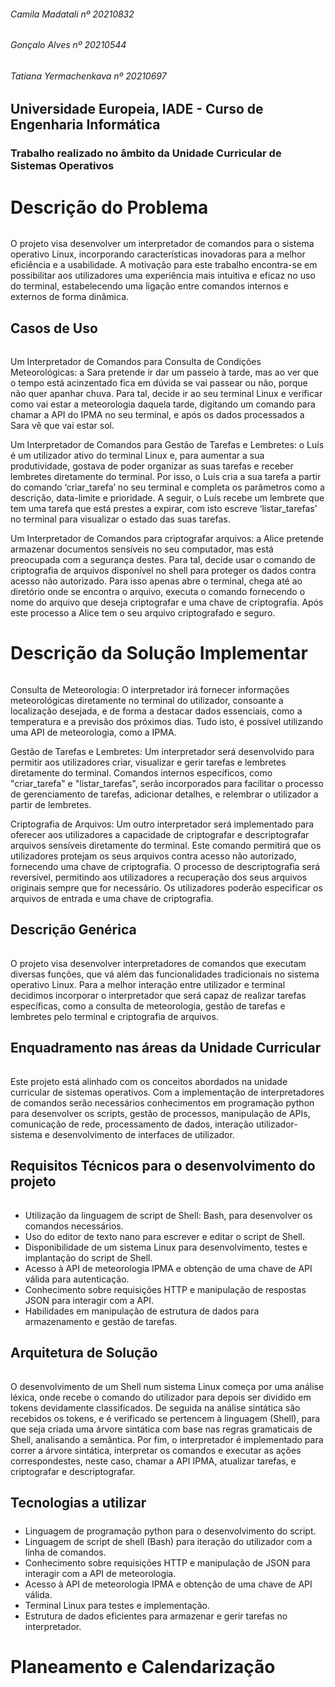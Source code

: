 ###### Camila Madatali nº 20210832
###### Gonçalo Alves nº 20210544
###### Tatiana Yermachenkava nº 20210697

## Universidade Europeia, IADE - Curso de Engenharia Informática

### Trabalho realizado no âmbito da Unidade Curricular de Sistemas Operativos



# Descrição do Problema

###### 
O projeto visa desenvolver um interpretador de comandos para o sistema operativo Linux, incorporando características inovadoras para a melhor eficiência e a usabilidade. A motivação para este trabalho encontra-se em possibilitar aos utilizadores uma experiência mais intuitiva e eficaz no uso do terminal, estabelecendo uma ligação entre comandos internos e externos de forma dinâmica.  

## Casos de Uso

###### 
Um Interpretador de Comandos para Consulta de Condições Meteorológicas: a Sara pretende ir dar um passeio à tarde, mas ao ver que o tempo está acinzentado fica em dúvida se vai passear ou não, porque não quer apanhar chuva. Para tal, decide ir ao seu terminal Linux e verificar como vai estar a meteorologia daquela tarde, digitando um comando para chamar a API do IPMA no seu terminal, e após os dados processados a Sara vê que vai estar sol.

Um Interpretador de Comandos para Gestão de Tarefas e Lembretes: o Luís é um utilizador ativo do terminal Linux e, para aumentar a sua produtividade, gostava de poder organizar as suas tarefas e receber lembretes diretamente do terminal. Por isso, o Luís cria a sua tarefa a partir do comando ‘criar_tarefa’ no seu terminal e completa os parâmetros como a descrição, data-limite e prioridade. A seguir, o Luís recebe um lembrete que tem uma tarefa que está prestes a expirar, com isto escreve ‘listar_tarefas’ no terminal para visualizar o estado das suas tarefas.

Um Interpretador de Comandos para criptografar arquivos: a Alice pretende armazenar documentos sensíveis no seu computador, mas está preocupada com a segurança destes. Para tal, decide usar o comando de criptografia de arquivos disponível no shell para proteger os dados contra acesso não autorizado. Para isso apenas abre o terminal, chega até ao diretório onde se encontra o arquivo, executa o comando fornecendo o nome do arquivo que deseja criptografar e uma chave de criptografia. Após este processo a Alice tem o seu arquivo criptografado e seguro.

# Descrição da Solução Implementar

######
Consulta de Meteorologia: O interpretador irá fornecer informações meteorológicas diretamente no terminal do utilizador, consoante a localização desejada, e de forma a destacar dados essenciais, como a temperatura e a previsão dos próximos dias. Tudo isto, é possível utilizando uma API de meteorologia, como a IPMA.

Gestão de Tarefas e Lembretes: Um interpretador será desenvolvido para permitir aos utilizadores criar, visualizar e gerir tarefas e lembretes diretamente do terminal. Comandos internos específicos, como "criar_tarefa" e "listar_tarefas", serão incorporados para facilitar o processo de gerenciamento de tarefas, adicionar detalhes, e relembrar o utilizador a partir de lembretes.

Criptografia de Arquivos: Um outro interpretador será implementado para oferecer aos utilizadores a capacidade de criptografar e descriptografar arquivos sensíveis diretamente do terminal. Este comando permitirá que os utilizadores protejam os seus arquivos contra acesso não autorizado, fornecendo uma chave de criptografia. O processo de descriptografia será reversível, permitindo aos utilizadores a recuperação dos seus arquivos originais sempre que for necessário. Os utilizadores poderão especificar os arquivos de entrada e uma chave de criptografia.

## Descrição Genérica

######
O projeto visa desenvolver interpretadores de comandos que executam diversas funções, que vá além das funcionalidades tradicionais no sistema operativo Linux. Para a melhor interação entre utilizador e terminal decidimos incorporar o interpretador que será capaz de realizar tarefas específicas, como a consulta de meteorologia, gestão de tarefas e lembretes pelo terminal e criptografia de arquivos.  

## Enquadramento nas áreas da Unidade Curricular

######
Este projeto está alinhado com os conceitos abordados na unidade curricular de sistemas operativos. Com a implementação de interpretadores de comandos serão necessários conhecimentos em programação python para desenvolver os scripts, gestão de processos, manipulação de APIs, comunicação de rede, processamento de dados, interação utilizador-sistema e desenvolvimento de interfaces de utilizador.

## Requisitos Técnicos para o desenvolvimento do projeto 

######
- Utilização da linguagem de script de Shell: Bash, para desenvolver os comandos necessários.
- Uso do editor de texto nano para escrever e editar o script de Shell.
- Disponibilidade de um sistema Linux para desenvolvimento, testes e implantação do script de Shell.
- Acesso à API de meteorologia IPMA e obtenção de uma chave de API válida para autenticação.
- Conhecimento sobre requisições HTTP e manipulação de respostas JSON para interagir com a API.
- Habilidades em manipulação de estrutura de dados para armazenamento e gestão de tarefas.

## Arquitetura de Solução 

######
O desenvolvimento de um Shell num sistema Linux começa por uma análise léxica, onde recebe o comando do utilizador para depois ser dividido em tokens devidamente classificados. De seguida na análise sintática são recebidos os tokens, e é verificado se pertencem à linguagem (Shell), para que seja criada uma árvore sintática com base nas regras gramaticais de Shell, analisando a semântica. Por fim, o interpretador é implementado para correr a árvore sintática, interpretar os comandos e executar as ações correspondestes, neste caso, chamar a API IPMA, atualizar tarefas, e criptografar e descriptografar.

## Tecnologias a utilizar

#####
- Linguagem de programação python para o desenvolvimento do script.
- Linguagem de script de shell (Bash) para iteração do utilizador com a linha de comandos.
- Conhecimento sobre requisições HTTP e manipulação de JSON para interagir com a API de meteorologia.
- Acesso à API de meteorologia IPMA e obtenção de uma chave de API válida.
- Terminal Linux para testes e implementação.
- Estrutura de dados eficientes para armazenar e gerir tarefas no interpretador.

# Planeamento e Calendarização

######





